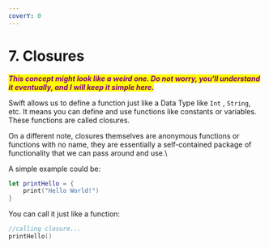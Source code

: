```yaml
---
coverY: 0
---
```


# 7. Closures

_<mark style="color:purple;">**This concept might look like a weird one. Do not worry, you'll understand it eventually, and I will keep it simple here.**</mark>_

Swift allows us to define a function just like a Data Type like `Int` , `String`, etc. It means you can define and use functions like constants or variables. These functions are called closures.&#x20;

On a different note, closures themselves are anonymous functions or functions with no name, they are essentially a self-contained package of functionality that we can pass around and use.\


A simple example could be:

```swift
let printHello = {
    print("Hello World!")
}
```

You can call it just like a function:

```swift
//calling closure...
printHello()
```
